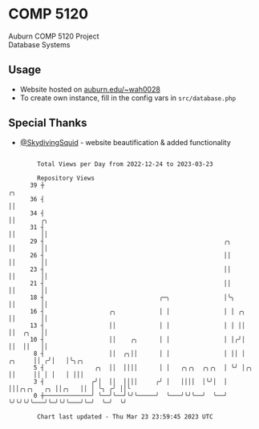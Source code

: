 # COMP 5120
Auburn COMP 5120 Project  
Database Systems

## Usage
- Website hosted on [auburn.edu/~wah0028](https://webhome.auburn.edu/~wah0028/)
- To create own instance, fill in the config vars in `src/database.php`

## Special Thanks
- [@SkydivingSquid](https://github.com/SkydivingSquid) - website beautification & added functionality

```

        Total Views per Day from 2022-12-24 to 2023-03-23

        Repository Views
      39 ┼                                                                           ╭╮
      36 ┤                                                                           ││
      34 ┤                                                                           ││       ╭╮
      31 ┤                                                                           ││       ││
      29 ┤                                                  ╭╮                       ││       ││
      26 ┤                                                  ││                       ││       ││
      23 ┤                                                  ││                       ││       ││
      21 ┤                                                  ││                       ││       ││
      18 ┤                                ╭─╮               │╰╮                      ││       ││
      16 ┤                  ╭╮            │ │               │ │ ╭╮                   ││       ││
      13 ┤                  ││            │ │               │ │ ││                   ││  ╭╮   ││
      10 ┤                  ││    ╭╮      │ │               │ │╭╯│                   ││  ││   ││
       8 ┤                  ││  ╭╮││      │ │               │ ││ │            ╭╮     ││ ╭╯│   │╰╮╭╮
       5 ┤              ╭╮  ││  ││││      │ │   ╭╮╭╮  ╭╮╭╮  │ ╰╯ │╭╮          ││     ││ │ │   │ │││
       3 ┤             ╭╯│  ││  ││││     ╭╯ │   ││││  │╰╯│  │    │││╭╮╭╮   ╭╮ ││╭╮   ││ │ ╰╮ ╭╯ ││╰
       0 ┼─────────────╯ ╰──╯╰──╯╰╯╰─────╯  ╰───╯╰╯╰──╯  ╰──╯    ╰╯╰╯╰╯╰───╯╰─╯╰╯╰───╯╰─╯  ╰─╯  ╰╯

        Chart last updated - Thu Mar 23 23:59:45 2023 UTC
        
```
